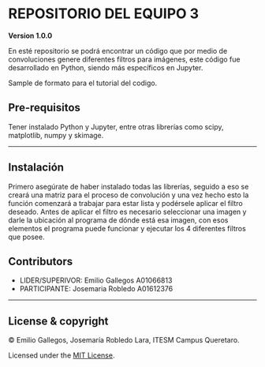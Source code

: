 # REPOSITORIO DEL EQUIPO 3

**Version 1.0.0** 

En esté repositorio se podrá encontrar un código que por medio de convoluciones genere diferentes filtros para imágenes, este código fue desarrollado en Python, siendo más específicos en Jupyter.

Sample de formato para el tutorial del codigo.


## Pre-requisitos

Tener instalado Python y Jupyter, entre otras librerías como scipy, matplotlib, numpy y skimage.

---
## Instalación

Primero asegúrate de haber instalado todas las librerías, seguido a eso se creará una matriz para el proceso de convolución y una vez hecho esto la función comenzará a trabajar para estar lista y podérsele aplicar el filtro deseado. Antes de aplicar el filtro es necesario seleccionar una imagen y darle la ubicación al programa de dónde está esa imagen, con esos elementos el programa puede funcionar y ejecutar los 4 diferentes filtros que posee.


## Contributors

- LIDER/SUPERIVOR: Emilio Gallegos A01066813
- PARTICIPANTE: Josemaria Robledo A01612376
---

## License & copyright

© Emilio Gallegos, Josemaría Robledo Lara, ITESM Campus Queretaro.

Licensed under the [MIT License](LICENSE).